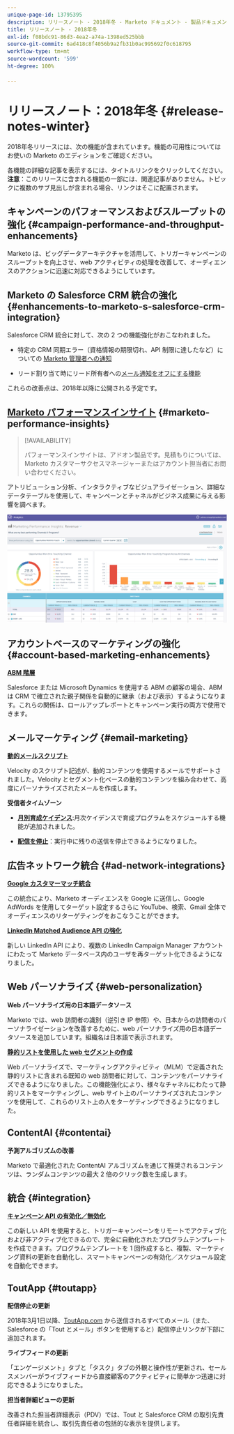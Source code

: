 ```yaml
---
unique-page-id: 13795395
description: リリースノート - 2018年冬 - Marketo ドキュメント - 製品ドキュメント
title: リリースノート - 2018年冬
exl-id: f08bdc91-86d3-4ea2-a74a-1398ed525bbb
source-git-commit: 6ad418c8f4056b9a2fb31b0ac995692f0c618795
workflow-type: tm+mt
source-wordcount: '599'
ht-degree: 100%

---
```


# リリースノート：2018年冬 {#release-notes-winter}

2018年冬リリースには、次の機能が含まれています。機能の可用性についてはお使いの Marketo のエディションをご確認ください。

各機能の詳細な記事を表示するには、タイトルリンクをクリックしてください。**注意**：このリリースに含まれる機能の一部には、関連記事がありません。トピックに複数のサブ見出しが含まれる場合、リンクはそこに配置されます。

## キャンペーンのパフォーマンスおよびスループットの強化 {#campaign-performance-and-throughput-enhancements}

Marketo は、ビッグデータアーキテクチャを活用して、トリガーキャンペーンのスループットを向上させ、web アクティビティの処理を改善して、オーディエンスのアクションに迅速に対応できるようにしています。

## Marketo の Salesforce CRM 統合の強化 {#enhancements-to-marketo-s-salesforce-crm-integration}

Salesforce CRM 統合に対して、次の 2 つの機能強化がおこなわれました。

* 特定の CRM 同期エラー（資格情報の期限切れ、API 制限に達したなど）についての [Marketo 管理者への通知](/help/marketo/product-docs/core-marketo-concepts/miscellaneous/understanding-notifications/notification-types.md)

* リード割り当て時にリード所有者への[メール通知をオフにする機能](/help/marketo/product-docs/crm-sync/salesforce-sync/setup/optional-steps/turn-off-email-notifications-to-lead-owner.md) 

これらの改善点は、2018年以降に公開される予定です。

## [Marketo パフォーマンスインサイト](/help/marketo/product-docs/reporting/performance-insights/performance-insights-overview.md) {#marketo-performance-insights}

>[!AVAILABILITY]
>
>パフォーマンスインサイトは、アドオン製品です。見積もりについては、Marketo カスタマーサクセスマネージャーまたはアカウント担当者にお問い合わせください。

アトリビューション分析、インタラクティブなビジュアライゼーション、詳細なデータテーブルを使用して、キャンペーンとチャネルがビジネス成果に与える影響を調べます。

![](assets/image2018-2-5-7-3a55-3a46.png)

## アカウントベースのマーケティングの強化 {#account-based-marketing-enhancements}

**[ABM 階層](/help/marketo/product-docs/target-account-management/target/named-accounts/tam-hierarchies.md)**

Salesforce または Microsoft Dynamics を使用する ABM の顧客の場合、ABM は CRM で確立された親子関係を自動的に継承（および表示）するようになります。これらの関係は、ロールアップレポートとキャンペーン実行の両方で使用できます。

## メールマーケティング {#email-marketing}

**[動的メールスクリプト](/help/marketo/product-docs/email-marketing/general/using-tokens/create-an-email-script-token.md)**

Velocity のスクリプト記述が、動的コンテンツを使用するメールでサポートされました。Velocity とセグメント化ベースの動的コンテンツを組み合わせて、高度にパーソナライズされたメールを作成します。

**受信者タイムゾーン**

* **[月別育成ケイデンス](/help/marketo/product-docs/email-marketing/email-programs/email-program-actions/scheduling-with-recipient-time-zone/schedule-email-programs-with-recipient-time-zone.md)**:月次ケイデンスで育成プログラムをスケジュールする機能が追加されました。

* **[配信を停止](/help/marketo/product-docs/email-marketing/email-programs/email-program-actions/scheduling-with-recipient-time-zone/abort-delivery-of-email-programs-scheduled-with-recipient-time-zone.md)**：実行中に残りの送信を停止できるようになりました。

## 広告ネットワーク統合 {#ad-network-integrations}

**[Google カスタマーマッチ統合](/help/marketo/product-docs/demand-generation/ad-network-integrations/add-google-customer-match-as-a-launchpoint-service.md)**

この統合により、Marketo オーディエンスを Google に送信し、Google AdWords を使用してターゲット設定するさらに YouTube、検索、Gmail 全体でオーディエンスのリターゲティングをおこなうことができます。

**[LinkedIn Matched Audience API の強化](/help/marketo/product-docs/demand-generation/ad-network-integrations/add-linkedin-matched-audiences-as-a-launchpoint-service.md)**

新しい LinkedIn API により、複数の LinkedIn Campaign Manager アカウントにわたって Marketo データベース内のユーザを再ターゲット化できるようになりました。

## Web パーソナライズ {#web-personalization}

**Web パーソナライズ用の日本語データソース**

Marketo では、web 訪問者の識別（逆引き IP 参照）や、日本からの訪問者のパーソナライゼーションを改善するために、web パーソナライズ用の日本語データソースを追加しています。組織名は日本語で表示されます。

**[静的リストを使用した web セグメントの作成](/help/marketo/product-docs/web-personalization/using-web-segments/create-a-segment-using-a-static-list.md)**

Web パーソナライズで、マーケティングアクティビティ（MLM）で定義された静的リストに含まれる既知の web 訪問者に対して、コンテンツをパーソナライズできるようになりました。この機能強化により、様々なチャネルにわたって静的リストをマーケティングし、web サイト上のパーソナライズされたコンテンツを使用して、これらのリスト上の人をターゲティングできるようになりました。

## ContentAI {#contentai}

**予測アルゴリズムの改善**

Marketo で最適化された ContentAI アルゴリズムを通じて推奨されるコンテンツは、ランダムコンテンツの最大 2 倍のクリック数を生成します。

## 統合 {#integration}

**[キャンペーン API の有効化／無効化](https://developers.marketo.com/rest-api/assets/smart-campaigns/)**

この新しい API を使用すると、トリガーキャンペーンをリモートでアクティブ化および非アクティブ化できるので、完全に自動化されたプログラムテンプレートを作成できます。プログラムテンプレートを 1 回作成すると、複製、マーケティング資料の更新を自動化し、スマートキャンペーンの有効化／スケジュール設定を自動化できます。

## ToutApp {#toutapp}

**配信停止の更新**

2018年3月1日以降、[ToutApp.com](https://ToutApp.com) から送信されるすべてのメール（また、Salesforce の「Tout とメール」ボタンを使用すると）配信停止リンクが下部に追加されます。

**ライブフィードの更新**

「エンゲージメント」タブと「タスク」タブの外観と操作性が更新され、セールスメンバーがライブフィードから直接顧客のアクティビティに簡単かつ迅速に対応できるようになりました。

**担当者詳細ビューの更新**

改善された担当者詳細表示（PDV）では、Tout と Salesforce CRM の取引先責任者詳細を統合し、取引先責任者の包括的な表示を提供します。
